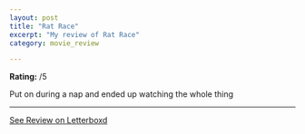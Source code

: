 ```yaml
---
layout: post
title: "Rat Race"
excerpt: "My review of Rat Race"
category: movie_review

---
```


**Rating:** /5

Put on during a nap and ended up watching the whole thing

<hr>

[See Review on Letterboxd](https://boxd.it/3tD3pB)
